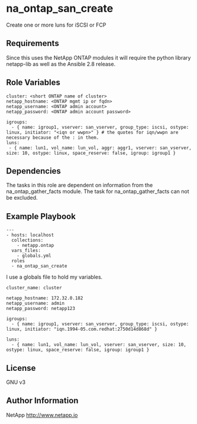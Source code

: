 na_ontap_san_create
=========

Create one or more luns for iSCSI or FCP

Requirements
------------

Since this uses the NetApp ONTAP modules it will require the python library netapp-lib as well as the Ansible 2.8 release.

Role Variables
--------------
```
cluster: <short ONTAP name of cluster>
netapp_hostname: <ONTAP mgmt ip or fqdn>
netapp_username: <ONTAP admin account>
netapp_password: <ONTAP admin account password>

igroups:
  - { name: igroup1, vserver: san_vserver, group_type: iscsi, ostype: linux, initiator: "<iqn or wwpn>" } # the quotes for iqn/wwpn are necessary because of the : in them.
luns:
 - { name: lun1, vol_name: lun_vol, aggr: aggr1, vserver: san_vserver, size: 10, ostype: linux, space_reserve: false, igroup: igroup1 }

```
Dependencies
------------

The tasks in this role are dependent on information from the na_ontap_gather_facts module.
The task for na_ontap_gather_facts can not be excluded.

Example Playbook
----------------
```
---
- hosts: localhost
  collections:
    - netapp.ontap
  vars_files:
    - globals.yml
  roles
  - na_ontap_san_create
```

I use a globals file to hold my variables.
```
cluster_name: cluster

netapp_hostname: 172.32.0.182
netapp_username: admin
netapp_password: netapp123

igroups:
  - { name: igroup1, vserver: san_vserver, group_type: iscsi, ostype: linux, initiator: "iqn.1994-05.com.redhat:2750d14d868d" }

luns:
  - { name: lun1, vol_name: lun_vol, vserver: san_vserver, size: 10, ostype: linux, space_reserve: false, igroup: igroup1 }
```

License
-------

GNU v3

Author Information
------------------
NetApp
http://www.netapp.io
